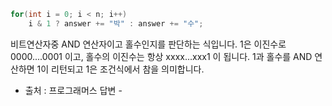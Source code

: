 
``` C++
for(int i = 0; i < n; i++)
    i & 1 ? answer += "박" : answer += "수";
```


비트연산자중 AND 연산자이고 홀수인지를 판단하는 식입니다. 
1은 이진수로 0000....0001 이고, 홀수의 이진수는 항상 xxxx...xxx1 이 됩니다. 
1과 홀수를 AND 연산하면 1이 리턴되고 1은 조건식에서 참을 의미합니다.

- 출처 : 프로그래머스 답변 -

